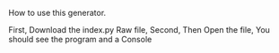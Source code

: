 How to use this generator.


First, Download the index.py Raw file,
Second, Then Open the file, You should see the program and a Console
